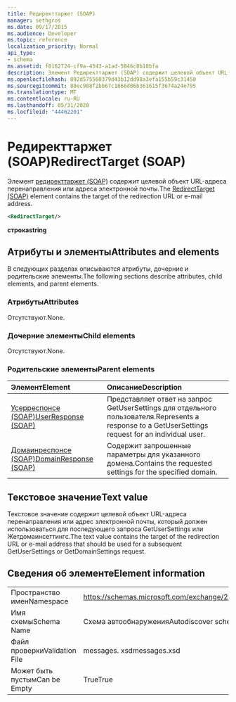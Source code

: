 ```yaml
---
title: Редиректтаржет (SOAP)
manager: sethgros
ms.date: 09/17/2015
ms.audience: Developer
ms.topic: reference
localization_priority: Normal
api_type:
- schema
ms.assetid: f8162724-cf9a-4543-a1ad-5846c8b10bfa
description: Элемент Редиректтаржет (SOAP) содержит целевой объект URL-адреса перенаправления или адреса электронной почты.
ms.openlocfilehash: 092d575560379d43b12dd98a3efa155b59c31450
ms.sourcegitcommit: 88ec988f2bb67c1866d06b361615f3674a24e795
ms.translationtype: MT
ms.contentlocale: ru-RU
ms.lasthandoff: 05/31/2020
ms.locfileid: "44462201"
---
```

# <a name="redirecttarget-soap"></a><span data-ttu-id="fd387-103">Редиректтаржет (SOAP)</span><span class="sxs-lookup"><span data-stu-id="fd387-103">RedirectTarget (SOAP)</span></span>

<span data-ttu-id="fd387-104">Элемент [редиректтаржет (SOAP)](redirecttarget-soap.md) содержит целевой объект URL-адреса перенаправления или адреса электронной почты.</span><span class="sxs-lookup"><span data-stu-id="fd387-104">The [RedirectTarget (SOAP)](redirecttarget-soap.md) element contains the target of the redirection URL or e-mail address.</span></span> 
  
```XML
<RedirectTarget/>
```

 <span data-ttu-id="fd387-105">**строка**</span><span class="sxs-lookup"><span data-stu-id="fd387-105">**string**</span></span>
## <a name="attributes-and-elements"></a><span data-ttu-id="fd387-106">Атрибуты и элементы</span><span class="sxs-lookup"><span data-stu-id="fd387-106">Attributes and elements</span></span>

<span data-ttu-id="fd387-107">В следующих разделах описываются атрибуты, дочерние и родительские элементы.</span><span class="sxs-lookup"><span data-stu-id="fd387-107">The following sections describe attributes, child elements, and parent elements.</span></span>
  
### <a name="attributes"></a><span data-ttu-id="fd387-108">Атрибуты</span><span class="sxs-lookup"><span data-stu-id="fd387-108">Attributes</span></span>

<span data-ttu-id="fd387-109">Отсутствуют.</span><span class="sxs-lookup"><span data-stu-id="fd387-109">None.</span></span>
  
### <a name="child-elements"></a><span data-ttu-id="fd387-110">Дочерние элементы</span><span class="sxs-lookup"><span data-stu-id="fd387-110">Child elements</span></span>

<span data-ttu-id="fd387-111">Отсутствуют.</span><span class="sxs-lookup"><span data-stu-id="fd387-111">None.</span></span>
  
### <a name="parent-elements"></a><span data-ttu-id="fd387-112">Родительские элементы</span><span class="sxs-lookup"><span data-stu-id="fd387-112">Parent elements</span></span>

|<span data-ttu-id="fd387-113">**Элемент**</span><span class="sxs-lookup"><span data-stu-id="fd387-113">**Element**</span></span>|<span data-ttu-id="fd387-114">**Описание**</span><span class="sxs-lookup"><span data-stu-id="fd387-114">**Description**</span></span>|
|:-----|:-----|
|[<span data-ttu-id="fd387-115">Усерреспонсе (SOAP)</span><span class="sxs-lookup"><span data-stu-id="fd387-115">UserResponse (SOAP)</span></span>](userresponse-soap.md) <br/> |<span data-ttu-id="fd387-116">Представляет ответ на запрос GetUserSettings для отдельного пользователя.</span><span class="sxs-lookup"><span data-stu-id="fd387-116">Represents a response to a GetUserSettings request for an individual user.</span></span>  <br/> |
|[<span data-ttu-id="fd387-117">Домаинреспонсе (SOAP)</span><span class="sxs-lookup"><span data-stu-id="fd387-117">DomainResponse (SOAP)</span></span>](domainresponse-soap.md) <br/> |<span data-ttu-id="fd387-118">Содержит запрошенные параметры для указанного домена.</span><span class="sxs-lookup"><span data-stu-id="fd387-118">Contains the requested settings for the specified domain.</span></span>  <br/> |
   
## <a name="text-value"></a><span data-ttu-id="fd387-119">Текстовое значение</span><span class="sxs-lookup"><span data-stu-id="fd387-119">Text value</span></span>

<span data-ttu-id="fd387-120">Текстовое значение содержит целевой объект URL-адреса перенаправления или адрес электронной почты, который должен использоваться для последующего запроса GetUserSettings или Жетдомаинсеттингс.</span><span class="sxs-lookup"><span data-stu-id="fd387-120">The text value contains the target of the redirection URL or e-mail address that should be used for a subsequent GetUserSettings or GetDomainSettings request.</span></span>
  
## <a name="element-information"></a><span data-ttu-id="fd387-121">Сведения об элементе</span><span class="sxs-lookup"><span data-stu-id="fd387-121">Element information</span></span>

|||
|:-----|:-----|
|<span data-ttu-id="fd387-122">Пространство имен</span><span class="sxs-lookup"><span data-stu-id="fd387-122">Namespace</span></span>  <br/> |https://schemas.microsoft.com/exchange/2010/Autodiscover  <br/> |
|<span data-ttu-id="fd387-123">Имя схемы</span><span class="sxs-lookup"><span data-stu-id="fd387-123">Schema Name</span></span>  <br/> |<span data-ttu-id="fd387-124">Схема автообнаружения</span><span class="sxs-lookup"><span data-stu-id="fd387-124">Autodiscover schema</span></span>  <br/> |
|<span data-ttu-id="fd387-125">Файл проверки</span><span class="sxs-lookup"><span data-stu-id="fd387-125">Validation File</span></span>  <br/> |<span data-ttu-id="fd387-126">messages. xsd</span><span class="sxs-lookup"><span data-stu-id="fd387-126">messages.xsd</span></span>  <br/> |
|<span data-ttu-id="fd387-127">Может быть пустым</span><span class="sxs-lookup"><span data-stu-id="fd387-127">Can be Empty</span></span>  <br/> |<span data-ttu-id="fd387-128">True</span><span class="sxs-lookup"><span data-stu-id="fd387-128">True</span></span>  <br/> |
   

